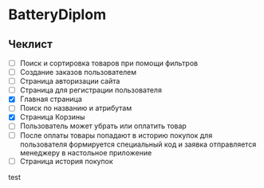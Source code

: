 # BatteryDiplom

## Чеклист

- [ ] Поиск и сортировка товаров при помощи фильтров 
- [ ] Создание заказов пользователем 
- [ ] Страница авторизации сайта 
- [ ] Страница для регистрации пользователя 
- [x] Главная страница 
- [ ] Поиск по названию и атрибутам 
- [x] Страница Корзины 
- [ ] Пользователь может убрать или оплатить товар 
- [ ] После оплаты товары попадают в историю покупок для пользователя формируется специальный код и заявка отправляется менеджеру в настольное приложение 
- [ ] Страница история покупок 

test